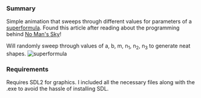 ### Summary

Simple animation that sweeps through different values for parameters of a [superformula](https://en.wikipedia.org/wiki/Superformula). Found this article after reading about the programming behind [No Man's Sky](https://en.wikipedia.org/wiki/No_Man%27s_Sky)! 

Will randomly sweep through values of a, b, m, n<sub>1</sub>, n<sub>2</sub>, n<sub>3</sub> to generate neat shapes. ![superformula](https://upload.wikimedia.org/math/0/5/2/05217e6762234c9396f6a55b522c9274.png)



### Requirements

Requires SDL2 for graphics. I included all the necessary files along with the .exe to avoid the hassle of installing SDL.